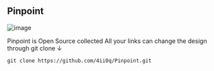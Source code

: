 ## Pinpoint
![image](https://github.com/4ii0q/Pinpoint/assets/100587754/ce09fc92-4ed9-4bed-bc4a-81f0770009df)



Pinpoint is Open Source collected All your links can change the design through git clone ↓
```
git clone https://github.com/4ii0q/Pinpoint.git
```
